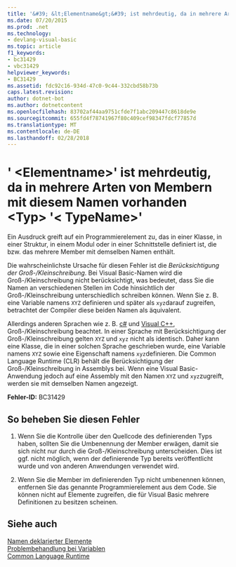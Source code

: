 ```yaml
---
title: '&#39; &lt;Elementname&gt;&#39; ist mehrdeutig, da in mehrere Arten von Membern mit diesem Namen vorhanden &lt;Typ&gt; &#39;&lt; TypeName&gt;&#39;'
ms.date: 07/20/2015
ms.prod: .net
ms.technology:
- devlang-visual-basic
ms.topic: article
f1_keywords:
- bc31429
- vbc31429
helpviewer_keywords:
- BC31429
ms.assetid: fdc92c16-934d-47c0-9c44-332cbd58b73b
caps.latest.revision: 
author: dotnet-bot
ms.author: dotnetcontent
ms.openlocfilehash: 83702af44aa9751cfde7f1abc209447c8618de9e
ms.sourcegitcommit: 655fd4f78741967f80c409cef98347fdcf77857d
ms.translationtype: MT
ms.contentlocale: de-DE
ms.lasthandoff: 02/28/2018
---
```

# <a name="39ltelementnamegt39-is-ambiguous-because-multiple-kinds-of-members-with-this-name-exist-in-lttypegt-39lttypenamegt39"></a>&#39; &lt;Elementname&gt;&#39; ist mehrdeutig, da in mehrere Arten von Membern mit diesem Namen vorhanden &lt;Typ&gt; &#39;&lt; TypeName&gt;&#39;
Ein Ausdruck greift auf ein Programmierelement zu, das in einer Klasse, in einer Struktur, in einem Modul oder in einer Schnittstelle definiert ist, die bzw. das mehrere Member mit demselben Namen enthält.  
  
 Die wahrscheinlichste Ursache für diesen Fehler ist die *Berücksichtigung der Groß-/Kleinschreibung*. Bei Visual Basic-Namen wird die Groß-/Kleinschreibung nicht berücksichtigt, was bedeutet, dass Sie die Namen an verschiedenen Stellen im Code hinsichtlich der Groß-/Kleinschreibung unterschiedlich schreiben können. Wenn Sie z. B. eine Variable namens `XYZ` definieren und später als `xyz`darauf zugreifen, betrachtet der Compiler diese beiden Namen als äquivalent.  
  
 Allerdings anderen Sprachen wie z. B. [c#](../../csharp/index.md) und [Visual C++](/cpp/index), Groß-/Kleinschreibung beachtet. In einer Sprache mit Berücksichtigung der Groß-/Kleinschreibung gelten `XYZ` und `xyz` nicht als identisch. Daher kann eine Klasse, die in einer solchen Sprache geschrieben wurde, eine Variable namens `XYZ` sowie eine Eigenschaft namens `xyz`definieren. Die Common Language Runtime (CLR) behält die Berücksichtigung der Groß-/Kleinschreibung in Assemblys bei. Wenn eine Visual Basic-Anwendung jedoch auf eine Assembly mit den Namen `XYZ` und `xyz`zugreift, werden sie mit demselben Namen angezeigt.  
  
 **Fehler-ID:** BC31429  
  
## <a name="to-correct-this-error"></a>So beheben Sie diesen Fehler  
  
1.  Wenn Sie die Kontrolle über den Quellcode des definierenden Typs haben, sollten Sie die Umbenennung der Member erwägen, damit sie sich nicht nur durch die Groß-/Kleinschreibung unterscheiden. Dies ist ggf. nicht möglich, wenn der definierende Typ bereits veröffentlicht wurde und von anderen Anwendungen verwendet wird.  
  
2.  Wenn Sie die Member im definierenden Typ nicht umbenennen können, entfernen Sie das genannte Programmierelement aus dem Code. Sie können nicht auf Elemente zugreifen, die für Visual Basic mehrere Definitionen zu besitzen scheinen.  
  
## <a name="see-also"></a>Siehe auch  
 [Namen deklarierter Elemente](../../visual-basic/programming-guide/language-features/declared-elements/declared-element-names.md)  
 [Problembehandlung bei Variablen](../../visual-basic/programming-guide/language-features/variables/troubleshooting-variables.md)  
 [Common Language Runtime](../../standard/clr.md)
